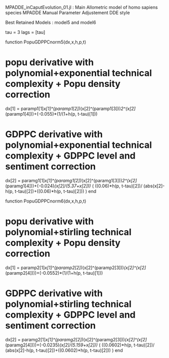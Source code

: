 
MPADDE_inCaputEvolution_01.jl  :
Main Allometric model of homo sapiens species
MPADDE   Manual Parameter Adjustement DDE style



Best Retained Models : model5  and model6



tau = 3
lags = [tau]

function PopuGDPPCnorm5(dx,x,h,p,t)
# popu derivative with polynomial+exponential technical complexity + Popu density correction
dx[1] = paramp1[1]*x[1]^(paramp1[2])*(x[2]^(paramp1[3]))*2^(x[2]*(paramp1[4]))+(-0.055)*(1/(1+h(p, t-tau)[1]))
# GDPPC derivative with polynomial+exponential technical complexity + GDPPC level and sentiment correction
dx[2] = paramg1[1]*x[1]^(paramg1[2])*(x[2]^(paramg1[3]))*2^(x[2]*(paramg1[4]))+(-0.024)*(x[2]/(5.37+x[2]))*
(
((0.06)*h(p, t-tau)[2])/
(abs(x[2]-h(p, t-tau)[2])+((0.06)*h(p, t-tau)[2]))
)
end


function PopuGDPPCnorm6(dx,x,h,p,t)
# popu derivative with polynomial+stirling technical complexity + Popu density correction
dx[1] = paramp2[1]*x[1]^(paramp2[2])*(x[2]^(paramp2[3]))*(x[2]^(x[2]*(paramp2[4])))+(-0.0552)*(1/(1+h(p, t-tau)[1]))
# GDPPC derivative with polynomial+stirling technical complexity + GDPPC level and sentiment correction
dx[2] = paramg2[1]*x[1]^(paramg2[2])*(x[2]^(paramg2[3]))*(x[2]^(x[2]*(paramg2[4])))+(-0.0235)*(x[2]/(5.159+x[2]))*
(
((0.0602)*h(p, t-tau)[2])/
(abs(x[2]-h(p, t-tau)[2])+((0.0602)*h(p, t-tau)[2]))
)
end
